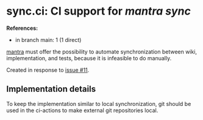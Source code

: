 # sync.ci: CI support for *mantra sync*

**References:**

- in branch main: 1 (1 direct)

[mantra](https://github.com/mhatzl/mantra) must offer the possibility to automate
synchronization between wiki, implementation, and tests, because it is infeasible to do manually.

Created in response to [issue #11](https://github.com/mhatzl/mantra/issues/11).

## Implementation details

To keep the implementation similar to local synchronization, git should be used in the ci-actions
to make external git repositories local.
